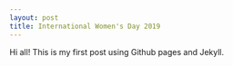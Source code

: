 ```yaml
---
layout: post
title: International Women's Day 2019
---
```


Hi all! This is my first post using Github pages and Jekyll.
